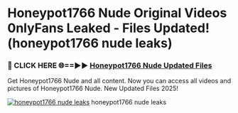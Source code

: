 # Honeypot1766 Nude Original Videos 0nlyFans Leaked - Files Updated! (honeypot1766 nude leaks)

<h3>🔴 CLICK HERE 🌐==►► <a href="https://tinyurl.com/2p9ay9w9" rel="nofollow">Honeypot1766 Nude Updated Files</a></h3>

Get Honeypot1766 Nude and all content. Now you can access all videos and pictures of Honeypot1766 Nude. New Updated Files 2025!

[![honeypot1766 nude leaks](https://i.imgur.com/KQgVmj3.gif)](https://tinyurl.com/2p9ay9w9)
honeypot1766 nude leaks